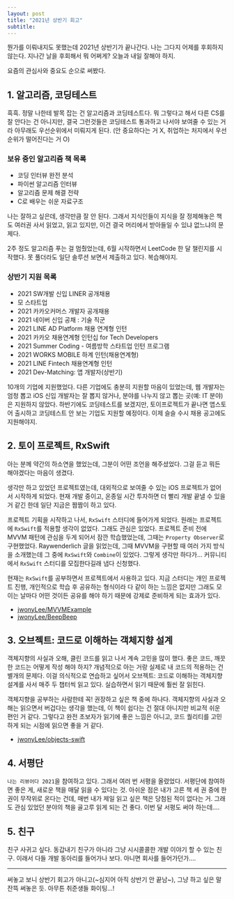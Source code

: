 ```yaml
---
layout: post
title: "2021년 상반기 회고"
subtitle: 
---
```



뭔가를 이뤄내지도 못했는데 2021년 상반기가 끝나간다. 나는 그다지 어제를 후회하지 않는다. 지나간 날을 후회해서 뭐 어쩌게? 오늘과 내일 잘해야 하지.

요즘의 관심사와 중요도 순으로 써봤다.

## 1\. 알고리즘, 코딩테스트

흑흑. 정말 나한테 발목 잡는 건 알고리즘과 코딩테스트다. 뭐 그렇다고 해서 다른 CS를 잘 안다는 건 아니지만, 결국 그런것들은 코딩테스트 통과하고 나서야 보여줄 수 있는 거라 아무래도 우선순위에서 미뤄지게 된다. (안 중요하다는 거 X, 취업하는 처지에서 우선순위가 떨어진다는 거 O)

### 보유 중인 알고리즘 책 목록

-   코딩 인터뷰 완전 분석
-   파이썬 알고리즘 인터뷰
-   알고리즘 문제 해결 전략
-   C로 배우는 쉬운 자료구조

나는 잘하고 싶은데, 생각만큼 잘 안 된다. 그래서 지식인들이 지식을 잘 정제해놓은 책도 여러권 사서 읽었고, 읽고 있지만, 이건 결국 머리에서 받아들일 수 있냐 없느냐의 문제다.  
  

2주 정도 알고리즘 푸는 걸 멈췄었는데, 6월 시작하면서 LeetCode 한 달 챌린지를 시작했다. 못 풀더라도 일단 솔루션 보면서 제출하고 있다. 복습해야지.

### 상반기 지원 목록

-   2021 SW개발 신입 LINER 공개채용
-   모 스타트업
-   2021 카카오커머스 개발자 공개채용
-   2021 네이버 신입 공채 : 기술 직군
-   2021 LINE AD Platform 채용 연계형 인턴
-   2021 카카오 채용연계형 인턴십 for Tech Developers
-   2021 Summer Coding - 여름방학 스타트업 인턴 프로그램
-   2021 WORKS MOBILE 하계 인턴(채용연계형)
-   2021 LINE Fintech 채용연계형 인턴
-   2021 Dev-Matching: 앱 개발자(상반기)

  
10개의 기업에 지원했었다. 다른 기업에도 충분히 지원할 마음이 있었는데, 웹 개발자는 엄청 뽑고 iOS 신입 개발자는 잘 뽑지 않거나, 분야를 나누지 않고 뽑는 곳(예: IT 분야)은 지원하지 않았다. 하반기에도 코딩테스트를 보겠지만, 토이프로젝트가 끝나면 앱스토어 출시하고 코딩테스트 안 보는 기업도 지원할 예정이다. 이제 슬슬 수시 채용 공고에도 지원해야지.

## 2\. 토이 프로젝트, RxSwift

아는 분께 약간의 하소연을 했었는데, 그분이 어떤 조언을 해주셨었다. 그걸 듣고 뭐든 해야겠다는 마음이 생겼다.  
  

생각만 하고 있었던 프로젝트였는데, 대외적으로 보여줄 수 있는 iOS 프로젝트가 없어서 시작하게 되었다. 현재 개발 중이고, 온종일 시간 투자하면 더 빨리 개발 끝낼 수 있을 거 같긴 한데 일단 지금은 짬짬이 하고 있다.  
  

프로젝트 기획을 시작하고 나서, `RxSwift` 스터디에 들어가게 되었다. 원래는 프로젝트에 `RxSwift`를 적용할 생각이 없었다. 그래도 관심은 있었다. 프로젝트 준비 전에 MVVM 패턴에 관심을 두게 되어서 잠깐 학습했었는데, 그때는 `Property Observer`로 구현했었다. Raywenderlich 글을 읽었는데, 그때 MVVM을 구현할 때 여러 가지 방식을 소개했는데 그 중에 `RxSwift`와 `Combine`이 있었다. 그렇게 생각만 하다가... 커뮤니티에서 `RxSwift` 스터디를 모집한다길래 냅다 신청했다.  
  

현재는 `RxSwift`를 공부하면서 프로젝트에서 사용하고 있다. 지금 스터디는 개인 프로젝트 진행, 개인적으로 학습 후 공유하는 형식이라 다 같이 하는 느낌은 없지만 그래도 모이는 날마다 어떤 것이든 공유를 해야 하기 때문에 강제로 준비하게 되는 효과가 있다.  
  

-   [jwonyLee/MVVMExample](https://github.com/jwonyLee/MVVMExample)
-   [jwonyLee/BeepBeep](https://github.com/jwonyLee/BeepBeep)

## 3\. 오브젝트: 코드로 이해하는 객체지향 설계

객체지향의 사실과 오해, 클린 코드를 읽고 나서 계속 고민을 많이 했다. 좋은 코드, 깨끗한 코드는 어떻게 작성 해야 하지? 개념적으로 아는 거랑 실제로 내 코드의 적용하는 건 별개의 문제다. 이걸 의식적으로 연습하고 싶어서 오브젝트: 코드로 이해하는 객체지향 설계를 사서 매주 두 챕터씩 읽고 있다. 실습하면서 읽기 때문에 훨씬 잘 읽힌다.

객체지향을 공부하는 사람한테 꼭! 권장하고 싶은 책 중에 하나다. 객체지향의 사실과 오해는 읽으면서 버겁다는 생각을 했는데, 이 책이 쉽다는 건 절대 아니지만 비교적 쉬운 편인 거 같다. 그렇다고 완전 초보자가 읽기에 좋은 느낌은 아니고, 코드 퀄리티를 고민하게 되는 시점에 읽으면 좋을 거 같다.  
  

-   [jwonyLee/objects-swift](https://github.com/jwonyLee/objects-swift)

## 4\. 서평단

`나는 리뷰어다 2021`을 참여하고 있다. 그래서 여러 번 서평을 올렸었다. 서평단에 참여하면 좋은 게, 새로운 책을 매달 읽을 수 있다는 것. 아쉬운 점은 내가 고른 책 세 권 중에 한 권이 무작위로 온다는 건데, 매번 내가 제일 읽고 싶은 책은 당첨된 적이 없다는 거. 그래도 관심 있었던 분야의 책을 골고루 읽게 되는 건 좋다. 이번 달 서평도 써야 하는데….

## 5\. 친구

친구 사귀고 싶다. 동갑내기 친구가 아니라 그냥 시시콜콜한 개발 이야기 할 수 있는 친구. 이래서 다들 개발 동아리를 들어가나 보다. 아니면 회사를 들어가던가….

---

써놓고 보니 상반기 회고가 아니고(~심지어 아직 상반기 안 끝남~), 그냥 하고 싶은 말 잔뜩 써놓은 듯. 아무튼 취준생들 화이팅...!